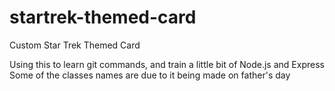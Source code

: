 # startrek-themed-card
Custom Star Trek Themed Card

Using this to learn git commands, and train a little bit of Node.js and Express
Some of the classes names are due to it being made on father's day
